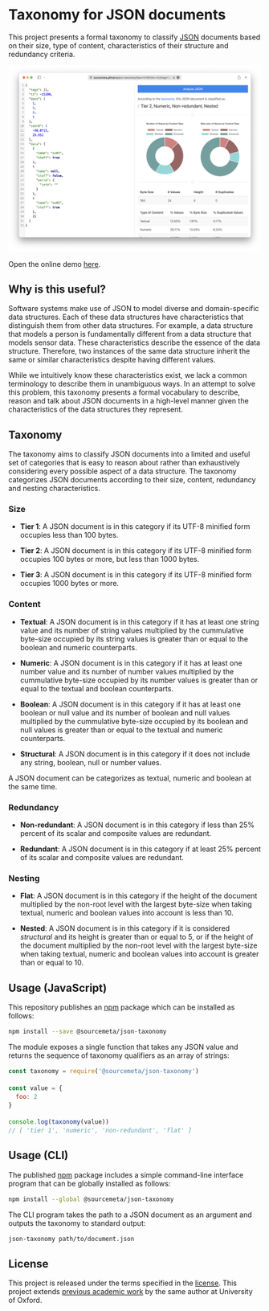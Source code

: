 Taxonomy for JSON documents
===========================

This project presents a formal taxonomy to classify
[JSON](https://www.json.org) documents based on their size, type of content,
characteristics of their structure and redundancy criteria.

![JSON Taxonomy Online Tool Screenshot](./screenshot.png)

Open the online demo [here](https://sourcemeta.github.io/json-taxonomy).

Why is this useful?
-------------------

Software systems make use of JSON to model diverse and domain-specific data
structures. Each of these data structures have characteristics that distinguish
them from other data structures. For example, a data structure that models a
person is fundamentally different from a data structure that models sensor
data. These characteristics describe the essence of the data structure.
Therefore, two instances of the same data structure inherit the same or similar
characteristics despite having different values.

While we intuitively know these characteristics exist, we lack a common
terminology to describe them in unambiguous ways. In an attempt to solve this
problem, this taxonomy presents a formal vocabulary to describe, reason and
talk about JSON documents in a high-level manner given the characteristics of
the data structures they represent.

Taxonomy
--------

The taxonomy aims to classify JSON documents into a limited and useful set of
categories that is easy to reason about rather than exhaustively considering
every possible aspect of a data structure. The taxonomy categorizes JSON
documents according to their size, content, redundancy and nesting
characteristics.

### Size

- **Tier 1**: A JSON document is in this category if its UTF-8 minified form
  occupies less than 100 bytes.

- **Tier 2**: A JSON document is in this category if its UTF-8 minified form
  occupies 100 bytes or more, but less than 1000 bytes.

- **Tier 3**: A JSON document is in this category if its UTF-8 minified form
  occupies 1000 bytes or more.

### Content

- **Textual**: A JSON document is in this category if it has at least one
  string value and its number of string values multiplied by the cummulative
  byte-size occupied by its string values is greater than or equal to the
  boolean and numeric counterparts.

- **Numeric**: A JSON document is in this category if it has at least one
  number value and its number of number values multiplied by the cummulative
  byte-size occupied by its number values is greater than or equal to the
  textual and boolean counterparts.

- **Boolean**: A JSON document is in this category if it has at least one
  boolean or null value and its number of boolean and null values multiplied by
  the cummulative byte-size occupied by its boolean and null values is greater
  than or equal to the textual and numeric counterparts.

- **Structural**: A JSON document is in this category if it does not include
  any string, boolean, null or number values.

A JSON document can be categorizes as textual, numeric and boolean at the same
time.

### Redundancy

- **Non-redundant**: A JSON document is in this category if less than 25%
  percent of its scalar and composite values are redundant.

- **Redundant**: A JSON document is in this category if at least 25% percent of
  its scalar and composite values are redundant.

### Nesting

- **Flat**: A JSON document is in this category if the height of the document
  multiplied by the non-root level with the largest byte-size when taking
  textual, numeric and boolean values into account is less than 10.

- **Nested**: A JSON document is in this category if it is considered
  *structural* and its height is greater than or equal to 5, or if the height
  of the document multiplied by the non-root level with the largest byte-size
  when taking textual, numeric and boolean values into account is greater than
  or equal to 10.

Usage (JavaScript)
------------------

This repository publishes an [npm](https://www.npmjs.com) package which can be
installed as follows:

```sh
npm install --save @sourcemeta/json-taxonomy
```

The module exposes a single function that takes any JSON value and returns the
sequence of taxonomy qualifiers as an array of strings:

```js
const taxonomy = require('@sourcemeta/json-taxonomy')

const value = {
  foo: 2
}

console.log(taxonomy(value))
// [ 'tier 1', 'numeric', 'non-redundant', 'flat' ]
```

Usage (CLI)
-----------

The published [npm](https://www.npmjs.com) package includes a simple
command-line interface program that can be globally installed as follows:

```sh
npm install --global @sourcemeta/json-taxonomy
```

The CLI program takes the path to a JSON document as an argument and outputs
the taxonomy to standard output:

```sh
json-taxonomy path/to/document.json
```

License
-------

This project is released under the terms specified in the
[license](https://github.com/sourcemeta/json-taxonomy/blob/master/LICENSE).
This project extends [previous academic work](https://arxiv.org/abs/2201.03051)
by the same author at University of Oxford.
